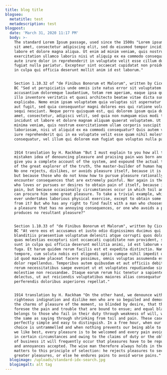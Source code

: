 ```yaml
---
title: blog title
blogseo:
  metatitle: test
  metadescription: test
blogpost:
  date: 'March 31, 2020 11:17 PM'
  body: >-
    The standard Lorem Ipsum passage, used since the 1500s "Lorem ipsum dolor
    sit amet, consectetur adipiscing elit, sed do eiusmod tempor incididunt ut
    labore et dolore magna aliqua. Ut enim ad minim veniam, quis nostrud
    exercitation ullamco laboris nisi ut aliquip ex ea commodo consequat. Duis
    aute irure dolor in reprehenderit in voluptate velit esse cillum dolore eu
    fugiat nulla pariatur. Excepteur sint occaecat cupidatat non proident, sunt
    in culpa qui officia deserunt mollit anim id est laborum."


    Section 1.10.32 of "de Finibus Bonorum et Malorum", written by Cicero in 45
    BC "Sed ut perspiciatis unde omnis iste natus error sit voluptatem
    accusantium doloremque laudantium, totam rem aperiam, eaque ipsa quae ab
    illo inventore veritatis et quasi architecto beatae vitae dicta sunt
    explicabo. Nemo enim ipsam voluptatem quia voluptas sit aspernatur aut odit
    aut fugit, sed quia consequuntur magni dolores eos qui ratione voluptatem
    sequi nesciunt. Neque porro quisquam est, qui dolorem ipsum quia dolor sit
    amet, consectetur, adipisci velit, sed quia non numquam eius modi tempora
    incidunt ut labore et dolore magnam aliquam quaerat voluptatem. Ut enim ad
    minima veniam, quis nostrum exercitationem ullam corporis suscipit
    laboriosam, nisi ut aliquid ex ea commodi consequatur? Quis autem vel eum
    iure reprehenderit qui in ea voluptate velit esse quam nihil molestiae
    consequatur, vel illum qui dolorem eum fugiat quo voluptas nulla pariatur?"


    1914 translation by H. Rackham "But I must explain to you how all this
    mistaken idea of denouncing pleasure and praising pain was born and I will
    give you a complete account of the system, and expound the actual teachings
    of the great explorer of the truth, the master-builder of human happiness.
    No one rejects, dislikes, or avoids pleasure itself, because it is pleasure,
    but because those who do not know how to pursue pleasure rationally
    encounter consequences that are extremely painful. Nor again is there anyone
    who loves or pursues or desires to obtain pain of itself, because it is
    pain, but because occasionally circumstances occur in which toil and pain
    can procure him some great pleasure. To take a trivial example, which of us
    ever undertakes laborious physical exercise, except to obtain some advantage
    from it? But who has any right to find fault with a man who chooses to enjoy
    a pleasure that has no annoying consequences, or one who avoids a pain that
    produces no resultant pleasure?"


    Section 1.10.33 of "de Finibus Bonorum et Malorum", written by Cicero in 45
    BC "At vero eos et accusamus et iusto odio dignissimos ducimus qui
    blanditiis praesentium voluptatum deleniti atque corrupti quos dolores et
    quas molestias excepturi sint occaecati cupiditate non provident, similique
    sunt in culpa qui officia deserunt mollitia animi, id est laborum et dolorum
    fuga. Et harum quidem rerum facilis est et expedita distinctio. Nam libero
    tempore, cum soluta nobis est eligendi optio cumque nihil impedit quo minus
    id quod maxime placeat facere possimus, omnis voluptas assumenda est, omnis
    dolor repellendus. Temporibus autem quibusdam et aut officiis debitis aut
    rerum necessitatibus saepe eveniet ut et voluptates repudiandae sint et
    molestiae non recusandae. Itaque earum rerum hic tenetur a sapiente
    delectus, ut aut reiciendis voluptatibus maiores alias consequatur aut
    perferendis doloribus asperiores repellat."


    1914 translation by H. Rackham "On the other hand, we denounce with
    righteous indignation and dislike men who are so beguiled and demoralized by
    the charms of pleasure of the moment, so blinded by desire, that they cannot
    foresee the pain and trouble that are bound to ensue; and equal blame
    belongs to those who fail in their duty through weakness of will, which is
    the same as saying through shrinking from toil and pain. These cases are
    perfectly simple and easy to distinguish. In a free hour, when our power of
    choice is untrammelled and when nothing prevents our being able to do what
    we like best, every pleasure is to be welcomed and every pain avoided. But
    in certain circumstances and owing to the claims of duty or the obligations
    of business it will frequently occur that pleasures have to be repudiated
    and annoyances accepted. The wise man therefore always holds in these
    matters to this principle of selection: he rejects pleasures to secure other
    greater pleasures, or else he endures pains to avoid worse pains."
  blogimage: /uploads/standard-idx-search.jpg
  blogimgalt: alt tag
---
```

